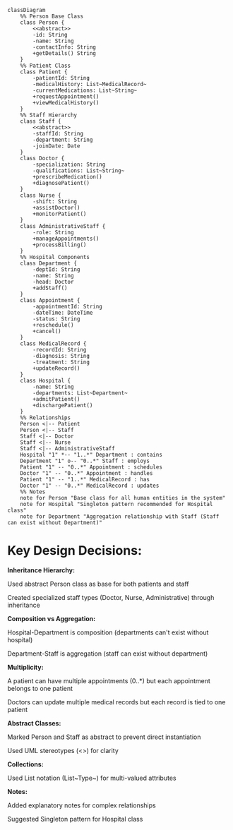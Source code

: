 ```mermaid
classDiagram
    %% Person Base Class
    class Person {
        <<abstract>>
        -id: String
        -name: String
        -contactInfo: String
        +getDetails() String
    }
    %% Patient Class
    class Patient {
        -patientId: String
        -medicalHistory: List~MedicalRecord~
        -currentMedications: List~String~
        +requestAppointment()
        +viewMedicalHistory()
    }
    %% Staff Hierarchy
    class Staff {
        <<abstract>>
        -staffId: String
        -department: String
        -joinDate: Date
    }
    class Doctor {
        -specialization: String
        -qualifications: List~String~
        +prescribeMedication()
        +diagnosePatient()
    }
    class Nurse {
        -shift: String
        +assistDoctor()
        +monitorPatient()
    }
    class AdministrativeStaff {
        -role: String
        +manageAppointments()
        +processBilling()
    }
    %% Hospital Components
    class Department {
        -deptId: String
        -name: String
        -head: Doctor
        +addStaff()
    }
    class Appointment {
        -appointmentId: String
        -dateTime: DateTime
        -status: String
        +reschedule()
        +cancel()
    }
    class MedicalRecord {
        -recordId: String
        -diagnosis: String
        -treatment: String
        +updateRecord()
    }
    class Hospital {
        -name: String
        -departments: List~Department~
        +admitPatient()
        +dischargePatient()
    }
    %% Relationships
    Person <|-- Patient
    Person <|-- Staff
    Staff <|-- Doctor
    Staff <|-- Nurse
    Staff <|-- AdministrativeStaff
    Hospital "1" *-- "1..*" Department : contains
    Department "1" o-- "0..*" Staff : employs
    Patient "1" -- "0..*" Appointment : schedules
    Doctor "1" -- "0..*" Appointment : handles
    Patient "1" -- "1..*" MedicalRecord : has
    Doctor "1" -- "0..*" MedicalRecord : updates
    %% Notes
    note for Person "Base class for all human entities in the system"
    note for Hospital "Singleton pattern recommended for Hospital class"
    note for Department "Aggregation relationship with Staff (Staff can exist without Department)"
```

# Key Design Decisions:
**Inheritance Hierarchy:**

Used abstract Person class as base for both patients and staff

Created specialized staff types (Doctor, Nurse, Administrative) through inheritance

**Composition vs Aggregation:**

Hospital-Department is composition (departments can't exist without hospital)

Department-Staff is aggregation (staff can exist without department)

**Multiplicity:**

A patient can have multiple appointments (0..*) but each appointment belongs to one patient

Doctors can update multiple medical records but each record is tied to one patient

**Abstract Classes:**

Marked Person and Staff as abstract to prevent direct instantiation

Used UML stereotypes (<<abstract>>) for clarity

**Collections:**

Used List notation (List~Type~) for multi-valued attributes

**Notes:**

Added explanatory notes for complex relationships

Suggested Singleton pattern for Hospital class

